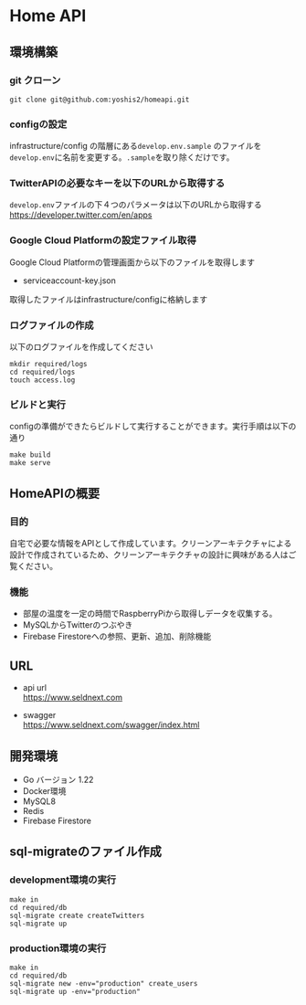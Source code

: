 # Home API

## 環境構築

### git クローン

```shell
git clone git@github.com:yoshis2/homeapi.git
```

### configの設定

infrastructure/config の階層にある```develop.env.sample``` のファイルを  
 ```develop.env```に名前を変更する。```.sample```を取り除くだけです。

### TwitterAPIの必要なキーを以下のURLから取得する

```develop.env```ファイルの下４つのパラメータは以下のURLから取得する  
https://developer.twitter.com/en/apps

### Google Cloud Platformの設定ファイル取得

Google Cloud Platformの管理画面から以下のファイルを取得します

- serviceaccount-key.json

取得したファイルはinfrastructure/configに格納します

### ログファイルの作成

以下のログファイルを作成してください

```shell
mkdir required/logs
cd required/logs
touch access.log
```

### ビルドと実行

configの準備ができたらビルドして実行することができます。実行手順は以下の通り

```shell
make build
make serve
```

## HomeAPIの概要

### 目的

自宅で必要な情報をAPIとして作成しています。クリーンアーキテクチャによる設計で作成されているため、クリーンアーキテクチャの設計に興味がある人はご覧ください。

### 機能

- 部屋の温度を一定の時間でRaspberryPiから取得しデータを収集する。
- MySQLからTwitterのつぶやき
- Firebase Firestoreへの参照、更新、追加、削除機能

## URL

- api url  
https://www.seldnext.com  

- swagger  
https://www.seldnext.com/swagger/index.html

## 開発環境

- Go バージョン  1.22
- Docker環境
- MySQL8
- Redis
- Firebase Firestore

## sql-migrateのファイル作成

### development環境の実行

```shell
make in
cd required/db
sql-migrate create createTwitters
sql-migrate up
```

### production環境の実行

```shell
make in
cd required/db
sql-migrate new -env="production" create_users
sql-migrate up -env="production"
```
